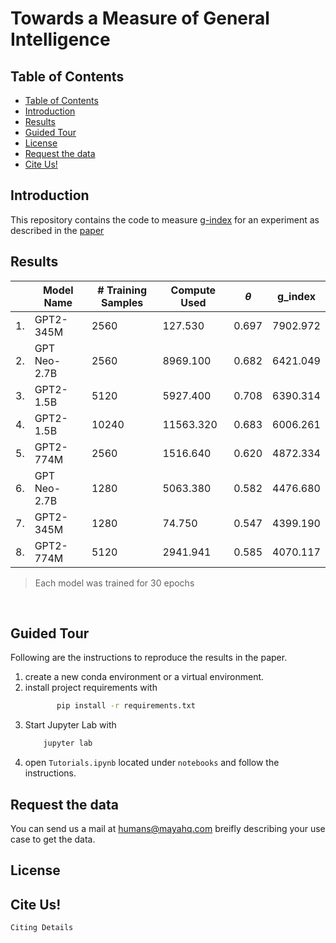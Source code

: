 # Towards a Measure of General Intelligence

## Table of Contents
- [Table of Contents](#table-of-contents)
- [Introduction](#introduction)
- [Results](#results)
- [Guided Tour](#guided-tour)
- [License](#license)
- [Request the data](#request-the-data)
- [Cite Us!](#cite-us)
## Introduction
This repository contains the code to measure [g-index](definitions.md) for an experiment as described in the [paper](https://www.example.com)

## Results 
|     | Model Name   | \# Training Samples | Compute Used | $\theta$ | g_index  |
| --- | ------------ | ------------------- | ------------ | -------- | -------- |
| 1.  | GPT2-345M    | 2560                | 127.530      | 0.697    | 7902.972 |
| 2.  | GPT Neo-2.7B | 2560                | 8969.100     | 0.682    | 6421.049 |
| 3.  | GPT2-1.5B    | 5120                | 5927.400     | 0.708    | 6390.314 |
| 4.  | GPT2-1.5B    | 10240               | 11563.320    | 0.683    | 6006.261 |
| 5.  | GPT2-774M    | 2560                | 1516.640     | 0.620    | 4872.334 |
| 6.  | GPT Neo-2.7B | 1280                | 5063.380     | 0.582    | 4476.680 |
| 7.  | GPT2-345M    | 1280                | 74.750       | 0.547    | 4399.190 |
| 8.  | GPT2-774M    | 5120                | 2941.941     | 0.585    | 4070.117 |
<blockquote>
 Each model was trained for 30 epochs 
</blockquote><br>

## Guided Tour 
Following are the instructions to reproduce the results in the paper.<br>
1. create a new conda environment or a virtual environment.
2. install project requirements with
   ```bash
          pip install -r requirements.txt
      ```
3. Start Jupyter Lab with 
    ``` bash 
        jupyter lab
    ```
4. open `Tutorials.ipynb` located under `notebooks` and follow the instructions.
## Request the data
You can send us a mail at [humans@mayahq.com](mailto:humans@mayahq.com) breifly describing your use case to get the data.

## License

## Cite Us!
```
Citing Details
```
